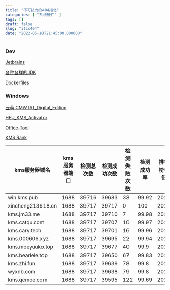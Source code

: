 ```yaml
---
title: "不可抗力的404指北"
categories: [ "系统硬件" ]
tags: []
draft: false
slug: "itis404"
date: "2022-05-18T21:45:00.000000"
---
```


### Dev

[Jetbrains](https://jetbra.in/s)

[各种各样的JDK](https://www.injdk.cn/)

[Dockerfiles](https://github.com/vimagick/dockerfiles)


### Windows

[云萌 CMWTAT_Digital_Edition](https://github.com/TGSAN/CMWTAT_Digital_Edition)

[HEU_KMS_Activator](https://github.com/zbezj/HEU_KMS_Activator)

[Office-Tool](https://github.com/YerongAI/Office-Tool)

[KMS Rank](https://www.kms.pub/rank.html)


| kms服务器域名     | kms服务器端口 | 检测总次数 | 检测成功次数 | 检测失败次数 | 检测成功率 | 排行榜年份 |
| ------------------- | --------------- | ------------ | -------------- | -------------- | ------------ | ------------ |
| win.kms.pub       | 1688          | 39716      | 39683        | 33           | 99.92      | 2022       |
| xincheng213618.cn | 1688          | 39717      | 39717        | 0            | 100        | 2022       |
| kms.jm33.me       | 1688          | 39717      | 39710        | 7            | 99.98      | 2022       |
| kms.catqu.com     | 1688          | 39717      | 39707        | 10           | 99.97      | 2022       |
| kms.cary.tech     | 1688          | 39717      | 39701        | 16           | 99.96      | 2022       |
| kms.000606.xyz    | 1688          | 39717      | 39695        | 22           | 99.94      | 2022       |
| kms.moeyuuko.top  | 1688          | 39717      | 39677        | 40           | 99.9       | 2022       |
| kms.bearlele.top  | 1688          | 39717      | 39650        | 67           | 99.83      | 2022       |
| kms.zhi.fun       | 1688          | 39717      | 39639        | 78           | 99.8       | 2022       |
| wyxnb.com         | 1688          | 39717      | 39638        | 79           | 99.8       | 2022       |
| kms.qcmoe.com     | 1688          | 39717      | 39595        | 122          | 99.69      | 2022       |

